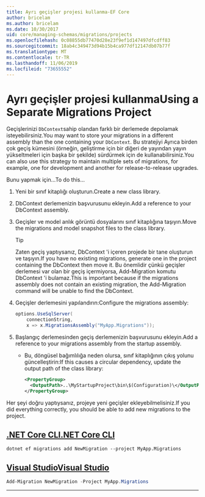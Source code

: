 ```yaml
---
title: Ayrı geçişler projesi kullanma-EF Core
author: bricelam
ms.author: bricelam
ms.date: 10/30/2017
uid: core/managing-schemas/migrations/projects
ms.openlocfilehash: 0c08855db77470d28e23f9ef1d147497dfcdff83
ms.sourcegitcommit: 18ab4c349473d94b15b4ca977df12147db07b77f
ms.translationtype: MT
ms.contentlocale: tr-TR
ms.lasthandoff: 11/06/2019
ms.locfileid: "73655552"
---
```

# <a name="using-a-separate-migrations-project"></a><span data-ttu-id="616d4-102">Ayrı geçişler projesi kullanma</span><span class="sxs-lookup"><span data-stu-id="616d4-102">Using a Separate Migrations Project</span></span>

<span data-ttu-id="616d4-103">Geçişlerinizi `DbContext`sahip olandan farklı bir derlemede depolamak isteyebilirsiniz.</span><span class="sxs-lookup"><span data-stu-id="616d4-103">You may want to store your migrations in a different assembly than the one containing your `DbContext`.</span></span> <span data-ttu-id="616d4-104">Bu stratejiyi Ayrıca birden çok geçiş kümesini (örneğin, geliştirme için bir diğeri de yayından yayın yükseltmeleri için başka bir şekilde) sürdürmek için de kullanabilirsiniz.</span><span class="sxs-lookup"><span data-stu-id="616d4-104">You can also use this strategy to maintain multiple sets of migrations, for example, one for development and another for release-to-release upgrades.</span></span>

<span data-ttu-id="616d4-105">Bunu yapmak için...</span><span class="sxs-lookup"><span data-stu-id="616d4-105">To do this...</span></span>

1. <span data-ttu-id="616d4-106">Yeni bir sınıf kitaplığı oluşturun.</span><span class="sxs-lookup"><span data-stu-id="616d4-106">Create a new class library.</span></span>

2. <span data-ttu-id="616d4-107">DbContext derlemenizin başvurusunu ekleyin.</span><span class="sxs-lookup"><span data-stu-id="616d4-107">Add a reference to your DbContext assembly.</span></span>

3. <span data-ttu-id="616d4-108">Geçişler ve model anlık görüntü dosyalarını sınıf kitaplığına taşıyın.</span><span class="sxs-lookup"><span data-stu-id="616d4-108">Move the migrations and model snapshot files to the class library.</span></span>
   > [!TIP]
   > <span data-ttu-id="616d4-109">Zaten geçiş yaptıysanız, DbContext 'i içeren projede bir tane oluşturun ve taşıyın.</span><span class="sxs-lookup"><span data-stu-id="616d4-109">If you have no existing migrations, generate one in the project containing the DbContext then move it.</span></span>
   > <span data-ttu-id="616d4-110">Bu önemlidir çünkü geçişler derlemesi var olan bir geçiş içermiyorsa, Add-Migration komutu DbContext 'i bulamaz.</span><span class="sxs-lookup"><span data-stu-id="616d4-110">This is important because if the migrations assembly does not contain an existing migration, the Add-Migration command will be unable to find the DbContext.</span></span>

4. <span data-ttu-id="616d4-111">Geçişler derlemesini yapılandırın:</span><span class="sxs-lookup"><span data-stu-id="616d4-111">Configure the migrations assembly:</span></span>

   ``` csharp
   options.UseSqlServer(
       connectionString,
       x => x.MigrationsAssembly("MyApp.Migrations"));
   ```

5. <span data-ttu-id="616d4-112">Başlangıç derlemesinden geçiş derlemenizin başvurusunu ekleyin.</span><span class="sxs-lookup"><span data-stu-id="616d4-112">Add a reference to your migrations assembly from the startup assembly.</span></span>
   * <span data-ttu-id="616d4-113">Bu, döngüsel bağımlılığa neden olursa, sınıf kitaplığının çıkış yolunu güncelleştirin:</span><span class="sxs-lookup"><span data-stu-id="616d4-113">If this causes a circular dependency, update the output path of the class library:</span></span>

     ``` xml
     <PropertyGroup>
       <OutputPath>..\MyStartupProject\bin\$(Configuration)\</OutputPath>
     </PropertyGroup>
     ```

<span data-ttu-id="616d4-114">Her şeyi doğru yaptıysanız, projeye yeni geçişler ekleyebilmelisiniz.</span><span class="sxs-lookup"><span data-stu-id="616d4-114">If you did everything correctly, you should be able to add new migrations to the project.</span></span>

## <a name="net-core-clitabdotnet-core-cli"></a>[<span data-ttu-id="616d4-115">.NET Core CLI</span><span class="sxs-lookup"><span data-stu-id="616d4-115">.NET Core CLI</span></span>](#tab/dotnet-core-cli)

``` Console
dotnet ef migrations add NewMigration --project MyApp.Migrations
```

## <a name="visual-studiotabvs"></a>[<span data-ttu-id="616d4-116">Visual Studio</span><span class="sxs-lookup"><span data-stu-id="616d4-116">Visual Studio</span></span>](#tab/vs)

``` powershell
Add-Migration NewMigration -Project MyApp.Migrations
```

***
